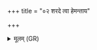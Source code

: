 +++
title = "०२ शरदे त्वा हेमन्ताय"

+++
<details><summary>मूलम् (GR)</summary>

शरदे त्वा हेमन्ताय वसन्ताय  
ग्रिष्माय परि दध्मसि ।  
वर्षाणि तुभ्यं स्योनानि  
येषु वर्धन्त ओषधीः ॥
</details>